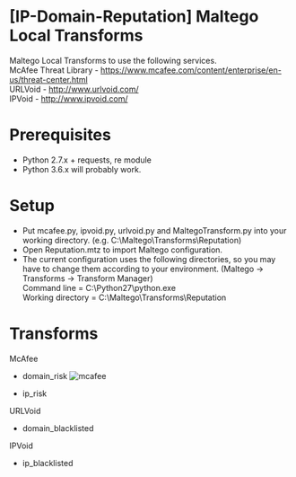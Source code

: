# [IP-Domain-Reputation] Maltego Local Transforms
Maltego Local Transforms to use the following services.  
McAfee Threat Library - https://www.mcafee.com/content/enterprise/en-us/threat-center.html  
URLVoid - http://www.urlvoid.com/  
IPVoid - http://www.ipvoid.com/  

# Prerequisites
- Python 2.7.x + requests, re module
- Python 3.6.x will probably work.

# Setup
- Put mcafee.py, ipvoid.py, urlvoid.py and MaltegoTransform.py into your working directory. (e.g. C:\Maltego\Transforms\Reputation)
- Open Reputation.mtz to import Maltego configuration.
- The current configuration uses the following directories, so you may have to change them according to your environment. (Maltego -> Transforms -> Transform Manager)  
  Command line = C:\Python27\python.exe  
  Working directory = C:\Maltego\Transforms\Reputation

# Transforms
McAfee
- domain_risk
![mcafee](https://user-images.githubusercontent.com/16297449/42500692-ee23130a-846c-11e8-8722-9afc98018818.png)

- ip_risk

URLVoid
- domain_blacklisted

IPVoid
- ip_blacklisted
